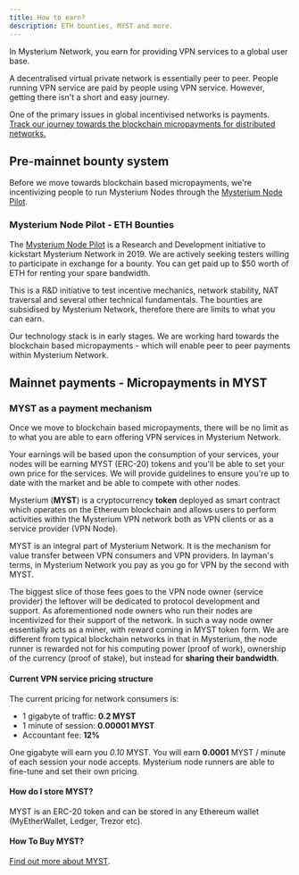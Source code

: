 ```yaml
---
title: How to earn?
description: ETH bounties, MYST and more.
---
```


In Mysterium Network, you earn for providing VPN services to a global user base. 

A decentralised virtual private network is essentially peer to peer. People running VPN service are paid by people using VPN service. However, getting there isn't a short and easy journey.

One of the primary issues in global incentivised networks is payments. <a href="https://mysterium.network/blog/">Track our journey towards the blockchain micropayments for distributed networks.</a>


## Pre-mainnet bounty system

Before we move towards blockchain based micropayments, we're incentivizing people to run Mysterium Nodes through the <a href="/token/bounty/">Mysterium Node Pilot</a>.

### Mysterium Node Pilot - ETH Bounties

The <a href="/token/bounty/">Mysterium Node Pilot</a> is a Research and Development initiative to kickstart Mysterium Network in 2019. We are actively seeking testers willing to participate in exchange for a bounty. You can get paid up to $50 worth of ETH for renting your spare bandwidth.

This is a R&D initiative to test incentive mechanics, network stability, NAT traversal and several other technical fundamentals. The bounties are subsidised by Mysterium Network, therefore there are limits to what you can earn. 

Our technology stack is in early stages. We are working hard towards the blockchain based micropayments - which will enable peer to peer payments within Mysterium Network.

    
## Mainnet payments - Micropayments in MYST

### MYST as a payment mechanism
Once we move to blockchain based micropayments, there will be no limit as to what you are able to earn offering VPN services in Mysterium Network.

Your earnings will be based upon the consumption of your services, your nodes will be earning MYST (ERC-20) tokens and you'll be able to set your own price for the services. We will provide guidelines to ensure you're up to date with the market and be able to compete with other nodes.

Mysterium (**MYST**) is a cryptocurrency **token** deployed as smart contract which operates on the Ethereum blockchain and allows users to perform activities within the Mysterium VPN network both as VPN clients or as a service provider (VPN Node).

MYST is an integral part of Mysterium Network. It is the mechanism for value transfer between VPN consumers and VPN providers. In layman's terms, in Mysterium Network you pay as you go for VPN by the second with MYST. 

The biggest slice of those fees goes to the VPN node owner (service provider) the leftover will be dedicated to protocol development and support. As aforementioned node owners who run their nodes are incentivized for their support of the network. In such a way node owner essentially acts as a miner, with reward coming in MYST token form. We are different from typical blockchain networks in that in Mysterium, the node runner is rewarded not for his computing power (proof of work), ownership of the currency (proof of stake), but instead for <b>sharing their bandwidth</b>. 

#### Current VPN service pricing structure

The current pricing for network consumers is:

- 1 gigabyte of traffic: **0.2 MYST**
- 1 minute of session: **0.00001 MYST**
- Accountant fee: **12%**

One gigabyte will earn you *0.10* MYST. You will earn **0.0001** MYST / minute of each session your node accepts.
Mysterium node runners are able to fine-tune and set their own pricing.

#### How do I store MYST?

MYST is an ERC-20 token and can be stored in any Ethereum wallet (MyEtherWallet, Ledger, Trezor etc).

#### How To Buy MYST?

<a href="https://mysterium.network/token/">Find out more about MYST</a>.

